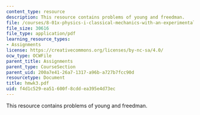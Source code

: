 ```yaml
---
content_type: resource
description: This resource contains problems of young and freedman.
file: /courses/8-01x-physics-i-classical-mechanics-with-an-experimental-focus-fall-2002/f4d1c529ea51600f8cddea395e4d73ec_hmwk3.pdf
file_size: 30616
file_type: application/pdf
learning_resource_types:
- Assignments
license: https://creativecommons.org/licenses/by-nc-sa/4.0/
ocw_type: OCWFile
parent_title: Assignments
parent_type: CourseSection
parent_uid: 200a7e41-26a7-1317-a96b-a727b7fcc90d
resourcetype: Document
title: hmwk3.pdf
uid: f4d1c529-ea51-600f-8cdd-ea395e4d73ec
---
```

This resource contains problems of young and freedman.